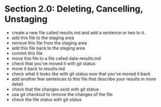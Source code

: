 # Section 2.0: Deleting, Cancelling, Unstaging

* create a new file called results.md and add a sentence or two to it.
* add this file to the staging area
* remove this file from the staging area
* add this file back to the staging area
* commit this file
* move this file to a file called data-results.md
* check that you've moved it with git status
* move it back to results.md
* check what it looks like with git status now that you've moved it back
* add another few sentences to this file that describe your results in more
detail.
* check that the changes exist with git status
* use git checkout to remove the changes of the file
* check the file status with git status

